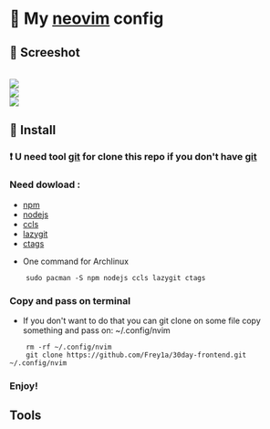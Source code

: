 
# 📝 My [neovim](https://neovim.io/) config

## 📸 Screeshot
</br>

<img src="https://github.com/Frey1a/dotfiles/blob/main/image/Screenshot/SrcNeovim-nerdtree.jpg?raw=true">
</br>

<img src="https://github.com/Frey1a/dotfiles/blob/main/image/Screenshot/Srcneovimtagbar.jpg?raw=true">
</br>

<img src="https://github.com/Frey1a/dotfiles/blob/main/image/Screenshot/srcNeovim-lazygit.jpg?raw=true">
</br>

## 🚀 Install

### **❗️ U need tool [git](https://git-scm.com/) for clone this repo if you don't have [git](https://git-scm.com/)**
### **Need dowload** : 
+ [npm](https://www.npmjs.com/) 
+ [nodejs](https://nodejs.org/en/)
+ [ccls](https://github.com/MaskRay/ccls)
+ [lazygit](https://github.com/jesseduffield/lazygit)
+ [ctags](https://ctags.io/)
- One command for Archlinux
```
    sudo pacman -S npm nodejs ccls lazygit ctags
``` 

### Copy and pass on terminal 
- If you don't want to do that you can git clone on some file copy something and pass on: ~/.config/nvim
```
    rm -rf ~/.config/nvim
    git clone https://github.com/Frey1a/30day-frontend.git ~/.config/nvim 

```
### Enjoy!

## Tools 
